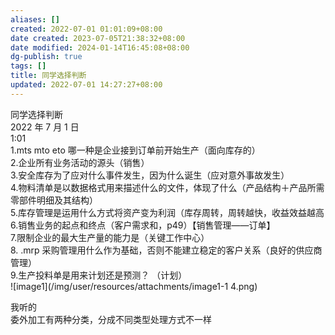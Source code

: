 ```yaml
---
aliases: []
created: 2022-07-01 01:01:09+08:00
date created: 2023-07-05T21:38:32+08:00
date modified: 2024-01-14T16:45:08+08:00
dg-publish: true
tags: []
title: 同学选择判断
updated: 2022-07-01 14:27:27+08:00
---
```


同学选择判断  
2022 年 7 月 1 日  
1:01  
1.mts mto eto 哪一种是企业接到订单前开始生产（面向库存的）  
2.企业所有业务活动的源头（销售）  
3.安全库存为了应对什么事件发生，因为什么诞生（应对意外事故发生）  
4.物料清单是以数据格式用来描述什么的文件，体现了什么（产品结构＋产品所需零部件明细及其结构）  
5.库存管理是运用什么方式将资产变为利润（库存周转，周转越快，收益效益越高  
6.销售业务的起点和终点（客户需求和，p49）【销售管理——订单】  
7.限制企业的最大生产量的能力是（关键工作中心）  
8\. .mrp 采购管理用什么作为基础，否则不能建立稳定的客户关系（良好的供应商管理）  
9.生产投料单是用来计划还是预测？ （计划）  
![image1](/img/user/resources/attachments/image1-1 4.png)

我听的  
委外加工有两种分类，分成不同类型处理方式不一样